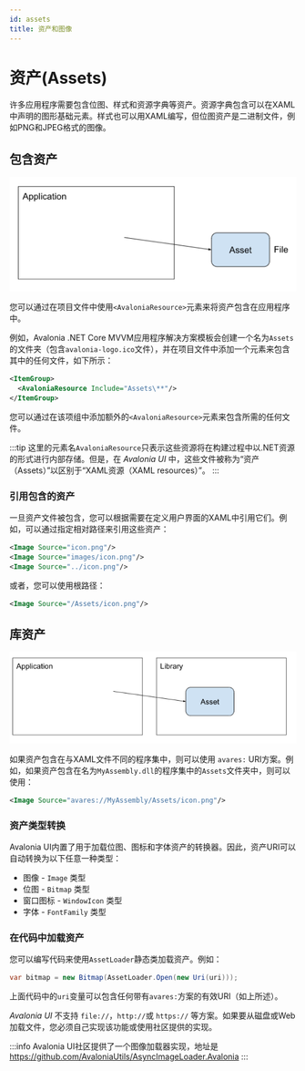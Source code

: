 ```yaml
---
id: assets
title: 资产和图像
---
```


# 资产(Assets)

许多应用程序需要包含位图、样式和资源字典等资产。资源字典包含可以在XAML中声明的图形基础元素。样式也可以用XAML编写，但位图资产是二进制文件，例如PNG和JPEG格式的图像。

## 包含资产

<img src='/img/gitbook-import/assets/image (8).png' alt=''/>

您可以通过在项目文件中使用`<AvaloniaResource>`元素来将资产包含在应用程序中。

例如，Avalonia .NET Core MVVM应用程序解决方案模板会创建一个名为`Assets`的文件夹（包含`avalonia-logo.ico`文件），并在项目文件中添加一个元素来包含其中的任何文件，如下所示：

```xml
<ItemGroup>
  <AvaloniaResource Include="Assets\**"/>
</ItemGroup>
```

您可以通过在该项组中添加额外的`<AvaloniaResource>`元素来包含所需的任何文件。

:::tip
这里的元素名`AvaloniaResource`只表示这些资源将在构建过程中以.NET资源的形式进行内部存储。但是，在 _Avalonia UI_ 中，这些文件被称为“资产（Assets）”以区别于“XAML资源（XAML resources）”。
:::


### 引用包含的资产

一旦资产文件被包含，您可以根据需要在定义用户界面的XAML中引用它们。例如，可以通过指定相对路径来引用这些资产：

```xml
<Image Source="icon.png"/>
<Image Source="images/icon.png"/>
<Image Source="../icon.png"/>
```

或者，您可以使用根路径：

```xml
<Image Source="/Assets/icon.png"/>
```

## 库资产

<img src='/img/gitbook-import/assets/image.png' alt=''/>

如果资产包含在与XAML文件不同的程序集中，则可以使用 `avares:` URI方案。例如，如果资产包含在名为`MyAssembly.dll`的程序集中的`Assets`文件夹中，则可以使用：

```xml
<Image Source="avares://MyAssembly/Assets/icon.png"/>
```

### 资产类型转换

Avalonia UI内置了用于加载位图、图标和字体资产的转换器。因此，资产URI可以自动转换为以下任意一种类型：

* 图像 - `Image` 类型
* 位图 - `Bitmap` 类型
* 窗口图标 - `WindowIcon` 类型
* 字体 - `FontFamily` 类型

### 在代码中加载资产

您可以编写代码来使用`AssetLoader`静态类加载资产。例如：

```csharp
var bitmap = new Bitmap(AssetLoader.Open(new Uri(uri)));
```

上面代码中的`uri`变量可以包含任何带有`avares:`方案的有效URI（如上所述）。

_Avalonia UI_ 不支持 `file://`，`http://`或 `https://` 等方案。如果要从磁盘或Web加载文件，您必须自己实现该功能或使用社区提供的实现。

:::info
Avalonia UI社区提供了一个图像加载器实现，地址是 https://github.com/AvaloniaUtils/AsyncImageLoader.Avalonia
:::
